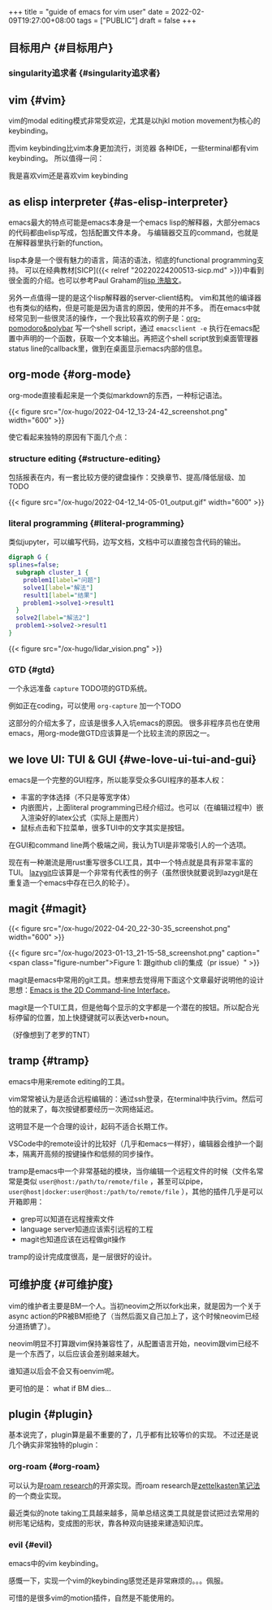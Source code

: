 +++
title = "guide of emacs for vim user"
date = 2022-02-09T19:27:00+08:00
tags = ["PUBLIC"]
draft = false
+++

## 目标用户 {#目标用户}


### singularity追求者 {#singularity追求者}


## vim {#vim}

vim的modal editing模式非常受欢迎，尤其是以hjkl motion movement为核心的keybinding。

而vim keybinding比vim本身更加流行，浏览器 各种IDE，一些terminal都有vim keybinding。
所以值得一问：

我是喜欢vim还是喜欢vim keybinding


## as elisp interpreter {#as-elisp-interpreter}

emacs最大的特点可能是emacs本身是一个emacs lisp的解释器，大部分emacs的代码都由elisp写成，包括配置文件本身。
与编辑器交互的command，也就是在解释器里执行新的function。

lisp本身是一个很有魅力的语言，简洁的语法，彻底的functional programming支持。
可以在经典教材[SICP]({{< relref "20220224200513-sicp.md" >}})中看到很全面的介绍。也可以参考Paul Graham的[lisp 洗脑文](http://www.paulgraham.com/lisp.html)。

另外一点值得一提的是这个lisp解释器的server-client结构。
vim和其他的编译器也有类似的结构，但是可能是因为语言的原因，使用的并不多。
而在emacs中就经常见到一些很灵活的操作，一个我比较喜欢的例子是：[org-pomodoro&amp;polybar](https://colekillian.com/posts/org-pomodoro-and-polybar/)
写一个shell script，通过 `emacsclient -e` 执行在emacs配置中声明的一个函数，获取一个文本输出。再把这个shell script放到桌面管理器status line的callback里，做到在桌面显示emacs内部的信息。


## org-mode {#org-mode}

org-mode直接看起来是一个类似markdown的东西，一种标记语法。

{{< figure src="/ox-hugo/2022-04-12_13-24-42_screenshot.png" width="600" >}}

使它看起来独特的原因有下面几个点：


### structure editing {#structure-editing}

包括报表在内，有一套比较方便的键盘操作：交换章节、提高/降低层级、加TODO

{{< figure src="/ox-hugo/2022-04-12_14-05-01_output.gif" width="600" >}}


### literal programming {#literal-programming}

类似jupyter，可以编写代码，边写文档，文档中可以直接包含代码的输出。

```dot
digraph G {
splines=false;
  subgraph cluster_1 {
    problem1[label="问题"]
    solve1[label="解法"]
    result1[label="结果"]
    problem1->solve1->result1
  }
  solve2[label="解法2"]
  problem1->solve2->result1
}
```

{{< figure src="/ox-hugo/lidar_vision.png" >}}


### GTD {#gtd}

一个永远准备 `capture` TODO项的GTD系统。

例如正在coding，可以使用 `org-capture` 加一个TODO

这部分的介绍太多了，应该是很多人入坑emacs的原因。
很多非程序员也在使用emacs，用org-mode做GTD应该算是一个比较主流的原因之一。


## we love UI: TUI &amp; GUI {#we-love-ui-tui-and-gui}

emacs是一个完整的GUI程序，所以能享受众多GUI程序的基本人权：

-   丰富的字体选择（不只是等宽字体）
-   内嵌图片，上面literal programming已经介绍过。也可以（在编辑过程中）嵌入渲染好的latex公式（实际上是图片）
-   鼠标点击和下拉菜单，很多TUI中的文字其实是按钮。

在GUI和command line两个极端之间，我认为TUI是非常吸引人的一个选项。

现在有一种潮流是用rust重写很多CLI工具，其中一个特点就是具有非常丰富的TUI。
[lazygit](https://github.com/jesseduffield/lazygit)应该算是一个非常有代表性的例子（虽然很快就要说到lazygit是在重复造一个emacs中存在已久的轮子）。


## magit {#magit}

{{< figure src="/ox-hugo/2022-04-20_22-30-35_screenshot.png" width="600" >}}

{{< figure src="/ox-hugo/2023-01-13_21-15-58_screenshot.png" caption="<span class=\"figure-number\">Figure 1: </span>跟github cli的集成（pr issue）" >}}

magit是emacs中常用的git工具。想来想去觉得用下面这个文章最好说明他的设计思想：[Emacs is the 2D Command-line Interface](https://hongchao.me/cli-and-emacs/)。

magit是一个TUI工具，但是他每个显示的文字都是一个潜在的按钮。所以配合光标停留的位置，加上快捷键就可以表达verb+noun。

（好像想到了老罗的TNT）


## tramp {#tramp}

emacs中用来remote editing的工具。

vim常常被认为是适合远程编辑的：通过ssh登录，在terminal中执行vim。然后可怕的就来了，每次按键都要经历一次网络延迟。

这明显不是一个合理的设计，起码不适合长期工作。

VSCode中的remote设计的比较好（几乎和emacs一样好），编辑器会维护一个副本，隔离开高频的按键操作和低频的同步操作。

tramp是emacs中一个非常基础的模块，当你编辑一个远程文件的时候（文件名常常是类似 `user@host:/path/to/remote/file` ，甚至可以pipe， `user@host|docker:user@host:/path/to/remote/file` ），其他的插件几乎是可以开箱即用：

-   grep可以知道在远程搜索文件
-   language server知道应该索引远程的工程
-   magit也知道应该在远程做git操作

tramp的设计完成度很高，是一层很好的设计。


## 可维护度 {#可维护度}

vim的维护者主要是BM一个人。当初neovim之所以fork出来，就是因为一个关于async action的PR被BM拒绝了（当然后面又自己加上了，这个时候neovim已经分道扬镳了）。

neovim明显不打算跟vim保持兼容性了，从配置语言开始，neovim跟vim已经不是一个东西了，以后应该会差别越来越大。

谁知道以后会不会又有oenvim呢。

更可怕的是： what if BM dies...


## plugin {#plugin}

基本说完了，plugin算是最不重要的了，几乎都有比较等价的实现。
不过还是说几个确实非常独特的plugin：


### org-roam {#org-roam}

可以认为是[roam research](https://roamresearch.com/)的开源实现。而roam research是[zettelkasten笔记法](https://en.wikipedia.org/wiki/Zettelkasten)的一个商业实现。

最近类似的note taking工具越来越多，简单总结这类工具就是尝试把过去常用的树形笔记结构，变成图的形状，靠各种双向链接来建造知识库。


### evil {#evil}

emacs中的vim keybinding。

感慨一下，实现一个vim的keybinding感觉还是非常麻烦的。。。佩服。

可惜的是很多vim的motion插件，自然是不能使用的。
